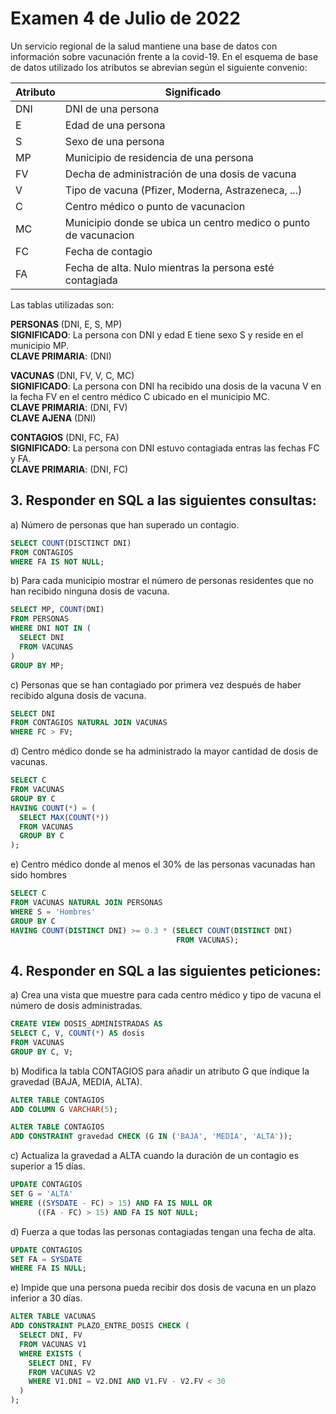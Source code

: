 # Examen 4 de Julio de 2022

Un servicio regional de la salud mantiene una base de datos con información sobre vacunación frente a la covid-19. En el esquema de base de datos utilizado los atributos se abrevian según el siguiente convenio:

| Atributo | Significado                                                     |
| -------- | --------------------------------------------------------------- |
| DNI      | DNI de una persona                                             |
| E        | Edad de una persona                                             |
| S        | Sexo de una persona                                             |
| MP       | Municipio de residencia de una persona                          |
| FV       | Decha de administración de una dosis de vacuna                 |
| V        | Tipo de vacuna (Pfizer, Moderna, Astrazeneca, ...)              |
| C        | Centro médico o punto de vacunacion                            |
| MC       | Municipio donde se ubica un centro medico o punto de vacunacion |
| FC       | Fecha de contagio                                               |
| FA       | Fecha de alta. Nulo mientras la persona esté contagiada        |

Las tablas utilizadas son:

**PERSONAS** (DNI, E, S, MP)\
**SIGNIFICADO**: La persona con DNI y edad E tiene sexo S y reside en el municipio MP.\
**CLAVE PRIMARIA**: (DNI)

**VACUNAS** (DNI, FV, V, C, MC)\
**SIGNIFICADO**: La persona con DNI ha recibido una dosis de la vacuna V en la fecha FV en el centro médico C ubicado en el municipio MC.\
**CLAVE PRIMARIA**: (DNI, FV)\
**CLAVE AJENA** (DNI)

**CONTAGIOS** (DNI, FC, FA)\
**SIGNIFICADO**: La persona con DNI estuvo contagiada entras las fechas FC y FA.\
**CLAVE PRIMARIA**: (DNI, FC)

## 3. Responder en SQL a las siguientes consultas:
a) Número de personas que han superado un contagio.
```sql
SELECT COUNT(DISCTINCT DNI)
FROM CONTAGIOS
WHERE FA IS NOT NULL;
```

b) Para cada municipio mostrar el número de personas residentes que no han recibido ninguna dosis de vacuna.
```sql
SELECT MP, COUNT(DNI)
FROM PERSONAS
WHERE DNI NOT IN (
  SELECT DNI
  FROM VACUNAS
)
GROUP BY MP;
```

c) Personas que se han contagiado por primera vez después de haber recibido alguna dosis de vacuna.
```sql
SELECT DNI
FROM CONTAGIOS NATURAL JOIN VACUNAS
WHERE FC > FV;
```

d) Centro médico donde se ha administrado la mayor cantidad de dosis de vacunas.
```sql
SELECT C
FROM VACUNAS
GROUP BY C
HAVING COUNT(*) = (
  SELECT MAX(COUNT(*))
  FROM VACUNAS
  GROUP BY C
);
```

e) Centro médico donde al menos el 30% de las personas vacunadas han sido hombres
```sql
SELECT C
FROM VACUNAS NATURAL JOIN PERSONAS
WHERE S = 'Hombres'
GROUP BY C
HAVING COUNT(DISTINCT DNI) >= 0.3 * (SELECT COUNT(DISTINCT DNI)
                                     FROM VACUNAS);
```

## 4. Responder en SQL a las siguientes peticiones:
a) Crea una vista que muestre para cada centro médico y tipo de vacuna el número de dosis administradas.
```sql
CREATE VIEW DOSIS_ADMINISTRADAS AS
SELECT C, V, COUNT(*) AS dosis
FROM VACUNAS
GROUP BY C, V;
```

b) Modifica la tabla CONTAGIOS para añadir un atributo G que índique la gravedad (BAJA, MEDIA, ALTA).
```sql
ALTER TABLE CONTAGIOS
ADD COLUMN G VARCHAR(5);

ALTER TABLE CONTAGIOS
ADD CONSTRAINT gravedad CHECK (G IN ('BAJA', 'MEDIA', 'ALTA'));
```

c) Actualiza la gravedad a ALTA cuando la duración de un contagio es superior a 15 días.
```sql
UPDATE CONTAGIOS
SET G = 'ALTA'
WHERE ((SYSDATE - FC) > 15) AND FA IS NULL OR 
      ((FA - FC) > 15) AND FA IS NOT NULL;
```

d) Fuerza a que todas las personas contagiadas tengan una fecha de alta.
```sql
UPDATE CONTAGIOS
SET FA = SYSDATE
WHERE FA IS NULL;
```

e) Impide que una persona pueda recibir dos dosis de vacuna en un plazo inferior a 30 días.
```sql
ALTER TABLE VACUNAS
ADD CONSTRAINT PLAZO_ENTRE_DOSIS CHECK (
  SELECT DNI, FV
  FROM VACUNAS V1
  WHERE EXISTS (
    SELECT DNI, FV
    FROM VACUNAS V2
    WHERE V1.DNI = V2.DNI AND V1.FV - V2.FV < 30
  )
);
```
